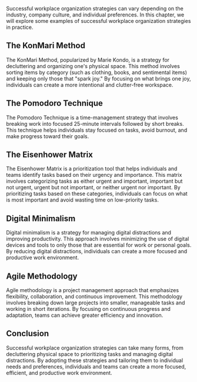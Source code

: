 
Successful workplace organization strategies can vary depending on the industry, company culture, and individual preferences. In this chapter, we will explore some examples of successful workplace organization strategies in practice.

The KonMari Method
------------------

The KonMari Method, popularized by Marie Kondo, is a strategy for decluttering and organizing one's physical space. This method involves sorting items by category (such as clothing, books, and sentimental items) and keeping only those that "spark joy." By focusing on what brings one joy, individuals can create a more intentional and clutter-free workspace.

The Pomodoro Technique
----------------------

The Pomodoro Technique is a time-management strategy that involves breaking work into focused 25-minute intervals followed by short breaks. This technique helps individuals stay focused on tasks, avoid burnout, and make progress toward their goals.

The Eisenhower Matrix
---------------------

The Eisenhower Matrix is a prioritization tool that helps individuals and teams identify tasks based on their urgency and importance. This matrix involves categorizing tasks as either urgent and important, important but not urgent, urgent but not important, or neither urgent nor important. By prioritizing tasks based on these categories, individuals can focus on what is most important and avoid wasting time on low-priority tasks.

Digital Minimalism
------------------

Digital minimalism is a strategy for managing digital distractions and improving productivity. This approach involves minimizing the use of digital devices and tools to only those that are essential for work or personal goals. By reducing digital distractions, individuals can create a more focused and productive work environment.

Agile Methodology
-----------------

Agile methodology is a project management approach that emphasizes flexibility, collaboration, and continuous improvement. This methodology involves breaking down large projects into smaller, manageable tasks and working in short iterations. By focusing on continuous progress and adaptation, teams can achieve greater efficiency and innovation.

Conclusion
----------

Successful workplace organization strategies can take many forms, from decluttering physical space to prioritizing tasks and managing digital distractions. By adopting these strategies and tailoring them to individual needs and preferences, individuals and teams can create a more focused, efficient, and productive work environment.
